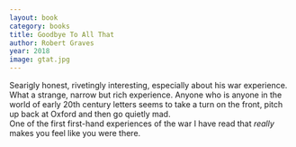 ```yaml
---
layout: book
category: books
title: Goodbye To All That
author: Robert Graves
year: 2018
image: gtat.jpg
---
```

Searigly honest, rivetingly interesting, 
especially about his war experience.  
What a strange, narrow but rich 
experience.  Anyone who is anyone in the 
world of early 20th century letters seems 
to take a turn on the front, pitch up 
back at Oxford and then go quietly mad.  
One of the first first-hand experiences 
of the war I have read that _really_ 
makes you feel like you were there.
